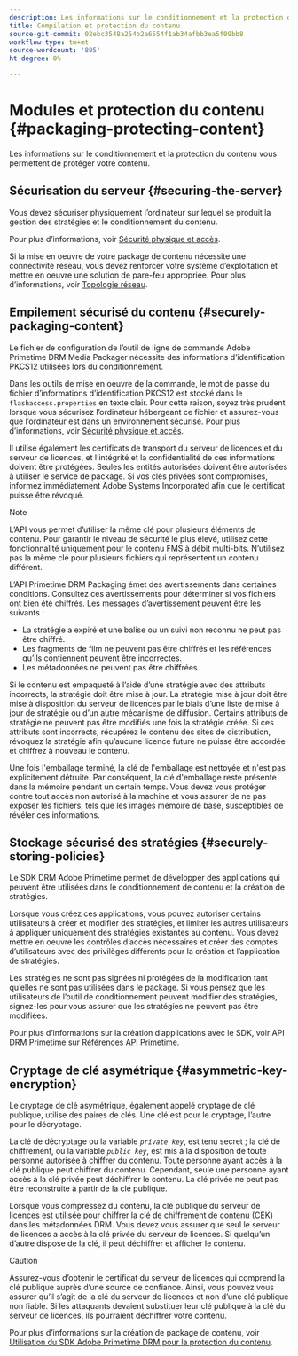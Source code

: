 ```yaml
---
description: Les informations sur le conditionnement et la protection du contenu vous permettent de protéger votre contenu.
title: Compilation et protection du contenu
source-git-commit: 02ebc3548a254b2a6554f1ab34afbb3ea5f09bb8
workflow-type: tm+mt
source-wordcount: '805'
ht-degree: 0%

---
```


# Modules et protection du contenu {#packaging-protecting-content}

Les informations sur le conditionnement et la protection du contenu vous permettent de protéger votre contenu.

## Sécurisation du serveur {#securing-the-server}

Vous devez sécuriser physiquement l’ordinateur sur lequel se produit la gestion des stratégies et le conditionnement du contenu.

Pour plus d’informations, voir [Sécurité physique et accès](../../secure-deployment-guidelines/physical-sec-and-access.md).

Si la mise en oeuvre de votre package de contenu nécessite une connectivité réseau, vous devez renforcer votre système d’exploitation et mettre en oeuvre une solution de pare-feu appropriée. Pour plus d’informations, voir [Topologie réseau](../../secure-deployment-guidelines/overview/network-topology.md).

## Empilement sécurisé du contenu {#securely-packaging-content}

Le fichier de configuration de l’outil de ligne de commande Adobe Primetime DRM Media Packager nécessite des informations d’identification PKCS12 utilisées lors du conditionnement.

Dans les outils de mise en oeuvre de la commande, le mot de passe du fichier d’informations d’identification PKCS12 est stocké dans le `flashaccess.properties` en texte clair. Pour cette raison, soyez très prudent lorsque vous sécurisez l’ordinateur hébergeant ce fichier et assurez-vous que l’ordinateur est dans un environnement sécurisé. Pour plus d’informations, voir [Sécurité physique et accès](../../secure-deployment-guidelines/physical-sec-and-access.md).

Il utilise également les certificats de transport du serveur de licences et du serveur de licences, et l’intégrité et la confidentialité de ces informations doivent être protégées. Seules les entités autorisées doivent être autorisées à utiliser le service de package. Si vos clés privées sont compromises, informez immédiatement Adobe Systems Incorporated afin que le certificat puisse être révoqué.

>[!NOTE]
>
>L’API vous permet d’utiliser la même clé pour plusieurs éléments de contenu. Pour garantir le niveau de sécurité le plus élevé, utilisez cette fonctionnalité uniquement pour le contenu FMS à débit multi-bits. N’utilisez pas la même clé pour plusieurs fichiers qui représentent un contenu différent.

L’API Primetime DRM Packaging émet des avertissements dans certaines conditions. Consultez ces avertissements pour déterminer si vos fichiers ont bien été chiffrés. Les messages d’avertissement peuvent être les suivants :

* La stratégie a expiré et une balise ou un suivi non reconnu ne peut pas être chiffré.
* Les fragments de film ne peuvent pas être chiffrés et les références qu’ils contiennent peuvent être incorrectes.
* Les métadonnées ne peuvent pas être chiffrées.

Si le contenu est empaqueté à l’aide d’une stratégie avec des attributs incorrects, la stratégie doit être mise à jour. La stratégie mise à jour doit être mise à disposition du serveur de licences par le biais d’une liste de mise à jour de stratégie ou d’un autre mécanisme de diffusion. Certains attributs de stratégie ne peuvent pas être modifiés une fois la stratégie créée. Si ces attributs sont incorrects, récupérez le contenu des sites de distribution, révoquez la stratégie afin qu’aucune licence future ne puisse être accordée et chiffrez à nouveau le contenu.

Une fois l&#39;emballage terminé, la clé de l&#39;emballage est nettoyée et n&#39;est pas explicitement détruite. Par conséquent, la clé d&#39;emballage reste présente dans la mémoire pendant un certain temps. Vous devez vous protéger contre tout accès non autorisé à la machine et vous assurer de ne pas exposer les fichiers, tels que les images mémoire de base, susceptibles de révéler ces informations.

## Stockage sécurisé des stratégies {#securely-storing-policies}

Le SDK DRM Adobe Primetime permet de développer des applications qui peuvent être utilisées dans le conditionnement de contenu et la création de stratégies.

Lorsque vous créez ces applications, vous pouvez autoriser certains utilisateurs à créer et modifier des stratégies, et limiter les autres utilisateurs à appliquer uniquement des stratégies existantes au contenu. Vous devez mettre en oeuvre les contrôles d’accès nécessaires et créer des comptes d’utilisateurs avec des privilèges différents pour la création et l’application de stratégies.

Les stratégies ne sont pas signées ni protégées de la modification tant qu’elles ne sont pas utilisées dans le package. Si vous pensez que les utilisateurs de l’outil de conditionnement peuvent modifier des stratégies, signez-les pour vous assurer que les stratégies ne peuvent pas être modifiées.

Pour plus d’informations sur la création d’applications avec le SDK, voir API DRM Primetime sur [Références API Primetime](https://help.adobe.com/en_US/primetime/api/index.html#api-Adobe_Primetime_API_References).

## Cryptage de clé asymétrique {#asymmetric-key-encryption}

Le cryptage de clé asymétrique, également appelé cryptage de clé publique, utilise des paires de clés. Une clé est pour le cryptage, l’autre pour le décryptage.

La clé de décryptage ou la variable *`private key`*, est tenu secret ; la clé de chiffrement, ou la variable *`public key`*, est mis à la disposition de toute personne autorisée à chiffrer du contenu. Toute personne ayant accès à la clé publique peut chiffrer du contenu. Cependant, seule une personne ayant accès à la clé privée peut déchiffrer le contenu. La clé privée ne peut pas être reconstruite à partir de la clé publique.

Lorsque vous compressez du contenu, la clé publique du serveur de licences est utilisée pour chiffrer la clé de chiffrement de contenu (CEK) dans les métadonnées DRM. Vous devez vous assurer que seul le serveur de licences a accès à la clé privée du serveur de licences. Si quelqu’un d’autre dispose de la clé, il peut déchiffrer et afficher le contenu.

>[!CAUTION]
>
>Assurez-vous d’obtenir le certificat du serveur de licences qui comprend la clé publique auprès d’une source de confiance. Ainsi, vous pouvez vous assurer qu’il s’agit de la clé du serveur de licences et non d’une clé publique non fiable. Si les attaquants devaient substituer leur clé publique à la clé du serveur de licences, ils pourraient déchiffrer votre contenu.

Pour plus d’informations sur la création de package de contenu, voir [Utilisation du SDK Adobe Primetime DRM pour la protection du contenu](https://helpx.adobe.com/content/dam/help/en/primetime/drm/drm_protecting_content.pdf).
